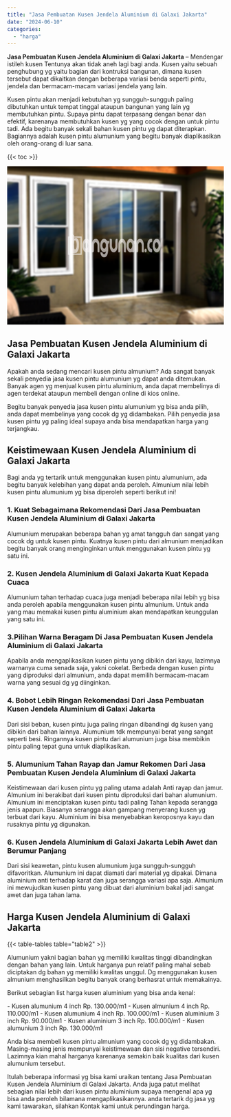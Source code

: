 ```yaml
---
title: "Jasa Pembuatan Kusen Jendela Aluminium di Galaxi Jakarta"
date: "2024-06-10"
categories: 
  - "harga"
---
```


**Jasa Pembuatan Kusen Jendela Aluminium di Galaxi Jakarta** – Mendengar istileh kusen Tentunya akan tidak aneh lagi bagi anda. Kusen yaitu sebuah penghubung yg yaitu bagian dari kontruksi bangunan, dimana kusen tersebut dapat dikaitkan dengan beberapa variasi benda seperti pintu, jendela dan bermacam-macam variasi jendela yang lain.

Kusen pintu akan menjadi kebutuhan yg sungguh-sungguh paling dibutuhkan untuk tempat tinggal ataupun bangunan yang lain yg membutuhkan pintu. Supaya pintu dapat terpasang dengan benar dan efektif, karenanya membutuhkan kusen yg yang cocok dengan untuk pintu tadi. Ada begitu banyak sekali bahan kusen pintu yg dapat diterapkan. Bagiannya adalah kusen pintu alumunium yang begitu banyak diaplikasikan oleh orang-orang di luar sana.

{{< toc >}}

![Jasa Pembuatan Kusen Jendela Aluminium di Galaxi Jakarta](/images/harga-kusen-jendela-alumunium-30.png)

## Jasa Pembuatan Kusen Jendela Aluminium di Galaxi Jakarta

Apakah anda sedang mencari kusen pintu almunium? Ada sangat banyak sekali penyedia jasa kusen pintu alumunium yg dapat anda ditemukan. Banyak agen yg menjual kusen pintu aluminium, anda dapat membelinya di agen terdekat ataupun membeli dengan online di kios online.

Begitu banyak penyedia jasa kusen pintu alumunium yg bisa anda pilih, anda dapat membelinya yang cocok dg yg didambakan. Pilih penyedia jasa kusen pintu yg paling ideal supaya anda bisa mendapatkan harga yang terjangkau.

## Keistimewaan Kusen Jendela Aluminium di Galaxi Jakarta

Bagi anda yg tertarik untuk menggunakan kusen pintu alumunium, ada begitu banyak kelebihan yang dapat anda peroleh. Almunium nilai lebih kusen pintu alumunium yg bisa diperoleh seperti berikut ini!

### 1\. Kuat Sebagaimana Rekomendasi Dari Jasa Pembuatan Kusen Jendela Aluminium di Galaxi Jakarta

Alumunium merupakan beberapa bahan yg amat tangguh dan sangat yang cocok dg untuk kusen pintu. Kuatnya kusen pintu dari almunium menjadikan begitu banyak orang menginginkan untuk menggunakan kusen pintu yg satu ini.

### 2\. Kusen Jendela Aluminium di Galaxi Jakarta Kuat Kepada Cuaca

Alumunium tahan terhadap cuaca juga menjadi beberapa nilai lebih yg bisa anda peroleh apabila menggunakan kusen pintu almunium. Untuk anda yang mau memakai kusen pintu aluminium akan mendapatkan keunggulan yang satu ini.

### 3.Pilihan Warna Beragam Di Jasa Pembuatan Kusen Jendela Aluminium di Galaxi Jakarta

Apabila anda mengaplikasikan kusen pintu yang dibikin dari kayu, lazimnya warnanya cuma senada saja, yakni cokelat. Berbeda dengan kusen pintu yang diproduksi dari almunium, anda dapat memilih bermacam-macam warna yang sesuai dg yg diinginkan.

### 4\. Bobot Lebih Ringan Rekomendasi Dari Jasa Pembuatan Kusen Jendela Aluminium di Galaxi Jakarta

Dari sisi beban, kusen pintu juga paling ringan dibandingi dg kusen yang dibikin dari bahan lainnya. Alumunium tdk mempunyai berat yang sangat seperti besi. Ringannya kusen pintu dari alumunium juga bisa membikin pintu paling tepat guna untuk diaplikasikan.

### 5\. Alumunium Tahan Rayap dan Jamur Rekomen Dari Jasa Pembuatan Kusen Jendela Aluminium di Galaxi Jakarta

Keistimewaan dari kusen pintu yg paling utama adalah Anti rayap dan jamur. Almunium ini berakibat dari kusen pintu diproduksi dari bahan alumunium. Almunium ini menciptakan kusen pintu tadi paling Tahan kepada serangga jenis apapun. Biasanya serangga akan gampang menyerang kusen yg terbuat dari kayu. Aluminium ini bisa menyebabkan keroposnya kayu dan rusaknya pintu yg digunakan.

### 6\. Kusen Jendela Aluminium di Galaxi Jakarta Lebih Awet dan Berumur Panjang

Dari sisi keawetan, pintu kusen alumunium juga sungguh-sungguh difavoritkan. Alumunium ini dapat diamati dari material yg dipakai. Dimana aluminium anti terhadap karat dan juga serangga variasi apa saja. Almunium ini mewujudkan kusen pintu yang dibuat dari aluminium bakal jadi sangat awet dan juga tahan lama.

## Harga Kusen Jendela Aluminium di Galaxi Jakarta

{{< table-tables table="table2" >}}

Alumunium yakni bagian bahan yg memiliki kwalitas tinggi dibandingkan dengan bahan yang lain. Untuk harganya pun relatif paling mahal sebab diciptakan dg bahan yg memiliki kwalitas unggul. Dg menggunakan kusen almunium menghasilkan begitu banyak orang berhasrat untuk memakainya.

Berikut sebagian list harga kusen aluminium yang bisa anda kenal:

\- Kusen alumunium 4 inch Rp. 130.000/m1 - Kusen almunium 4 inch Rp. 110.000/m1 - Kusen alumunium 4 inch Rp. 100.000/m1 - Kusen aluminium 3 inch Rp. 90.000/m1 - Kusen aluminium 3 inch Rp. 100.000/m1 - Kusen alumunium 3 inch Rp. 130.000/m1

Anda bisa membeli kusen pintu almunium yang cocok dg yg didambakan. Masing-masing jenis mempunyai keistimewaan dan sisi negative tersendiri. Lazimnya kian mahal harganya karenanya semakin baik kualitas dari kusen alumunium tersebut.

Itulah beberapa informasi yg bisa kami uraikan tentang Jasa Pembuatan Kusen Jendela Aluminium di Galaxi Jakarta. Anda juga patut melihat sebagian nilai lebih dari kusen pintu aluminium supaya mengenal apa yg bisa anda peroleh bilamana mengaplikasikannya. anda tertarik dg jasa yg kami tawarakan, silahkan Kontak kami untuk perundingan harga.
